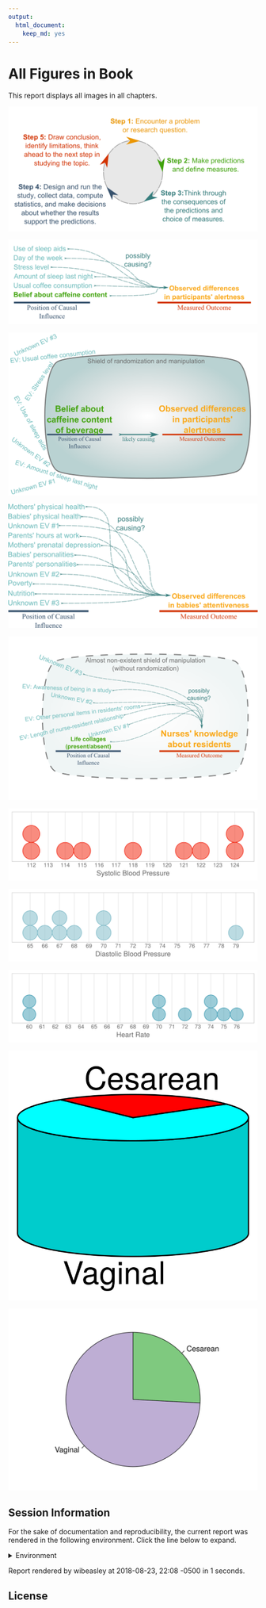 ```yaml
---
output:
  html_document:
    keep_md: yes
---
```


All Figures in Book
=================================================
This report displays all images in all chapters.

<!--  Set the working directory to the repository's base directory; this assumes the report is nested inside of only one directory.-->


<!-- Set the report-wide options, and point to the external code file. -->

<!-- Load the packages.  Suppress the output when loading packages. -->


<!-- Load any Global functions and variables declared in the R file.  Suppress the output. -->


<!-- Declare any global functions specific to a Rmd output.  Suppress the output. -->


<!-- Load the datasets.   -->


<!-- Tweak the datasets.   -->


![figure-01-01.png](.././chapter-01/figure-01-01.png)

![figure-01-02.png](.././chapter-01/figure-01-02.png)

![figure-01-03.png](.././chapter-01/figure-01-03.png)

![figure-01-04.png](.././chapter-01/figure-01-04.png)

![figure-01-05.png](.././chapter-01/figure-01-05.png)

![figure-02-01-1.png](.././chapter-02/figure-png/figure-02-01-1.png)

![figure-02-02-1.png](.././chapter-02/figure-png/figure-02-02-1.png)

![figure-02-03-1.png](.././chapter-02/figure-png/figure-02-03-1.png)

![figure-03-01-1.png](.././chapter-03/figure-png/figure-03-01-1.png)

![figure-03-02-1.png](.././chapter-03/figure-png/figure-03-02-1.png)

<!-- The footer that's common to all reports. -->

## Session Information

For the sake of documentation and reproducibility, the current report was rendered in the following environment.  Click the line below to expand.

<details>
  <summary>Environment <span class="glyphicon glyphicon-plus-sign"></span></summary>

```
Session info ------------------------------------------------------------------
```

```
 setting  value                       
 version  R version 3.5.1 (2018-07-02)
 system   x86_64, linux-gnu           
 ui       X11                         
 language (EN)                        
 collate  en_US.UTF-8                 
 tz       America/Chicago             
 date     2018-08-23                  
```

```
Packages ----------------------------------------------------------------------
```

```
 package   * version date       source        
 backports   1.1.2   2017-12-13 CRAN (R 3.5.1)
 base      * 3.5.1   2018-07-03 local         
 compiler    3.5.1   2018-07-03 local         
 datasets  * 3.5.1   2018-07-03 local         
 devtools    1.13.6  2018-06-27 CRAN (R 3.5.1)
 digest      0.6.16  2018-08-22 CRAN (R 3.5.1)
 evaluate    0.11    2018-07-17 CRAN (R 3.5.1)
 graphics  * 3.5.1   2018-07-03 local         
 grDevices * 3.5.1   2018-07-03 local         
 htmltools   0.3.6   2017-04-28 CRAN (R 3.5.1)
 knitr     * 1.20    2018-02-20 CRAN (R 3.5.1)
 magrittr  * 1.5     2014-11-22 CRAN (R 3.5.1)
 memoise     1.1.0   2017-04-21 CRAN (R 3.5.1)
 methods   * 3.5.1   2018-07-03 local         
 purrr       0.2.5   2018-05-29 CRAN (R 3.5.1)
 Rcpp        0.12.18 2018-07-23 CRAN (R 3.5.1)
 rlang       0.2.2   2018-08-16 CRAN (R 3.5.1)
 rmarkdown   1.10    2018-06-11 CRAN (R 3.5.1)
 rprojroot   1.3-2   2018-01-03 CRAN (R 3.5.1)
 stats     * 3.5.1   2018-07-03 local         
 stringi     1.2.4   2018-07-20 CRAN (R 3.5.1)
 stringr     1.3.1   2018-05-10 CRAN (R 3.5.1)
 tools       3.5.1   2018-07-03 local         
 utils     * 3.5.1   2018-07-03 local         
 withr       2.1.2   2018-03-15 CRAN (R 3.5.1)
 yaml        2.2.0   2018-07-25 CRAN (R 3.5.1)
```
</details>



Report rendered by wibeasley at 2018-08-23, 22:08 -0500 in 1 seconds.


## License

<!--
<a rel="license" href="http://creativecommons.org/licenses/by/3.0/"><img alt="Creative Commons License" style="border-width:0" src="http://i.creativecommons.org/l/by/3.0/88x31.png" /></a><br />This work is licensed under a <a rel="license" href="http://creativecommons.org/licenses/by/3.0/">Creative Commons Attribution 3.0 Unported License</a>.
-->
